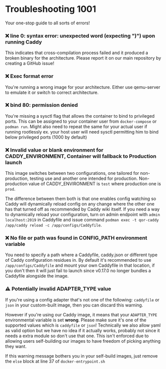 # Troubleshooting 1001

Your one-stop guide to all sorts of errors!

### ❌ line 0: syntax error: unexpected word (expecting ")") upon running Caddy

This indicates that cross-compilation process failed and it produced a broken binary for the architecture. Please report it on our main repository by creating a GitHub issue!

### ❌ Exec format error

You're running a wrong image for your architecture. Either use qemu-server to emulate it or switch to correct architecture.

### ❌ bind 80: permission denied

You're missing a sysctl flag that allows the container to bind to privileged ports. This can be assigned to your container user from `docker-compose` or `podman run`. Might also need to repeat the same for your actual user if running rootlessly ex. your host user will need sysctl permitting him to bind below privileged ports (1000 by default)

### ❌ Invalid value or blank environment for CADDY_ENVIRONMENT, Container will fallback to Production launch 

This image switches between two configurations, one tailored for non-production, testing use and another one intended for production. Non-production value of CADDY_ENVIRONMENT is `test` where production one is `prod`.

The difference between them both is that one enables config watching so Caddy will dynamically reload config on any change where the other one has that turned off as recommended by Caddy wiki itself. If you need a way to dynamically reload your configuration, turn on admin endpoint with `admin localhost:2019` in Caddyfile and issue command `podman exec -t qor-caddy /app/caddy reload -c /app/configs/Caddyfile`.

### ❌ No file or path was found in CONFIG_PATH environment variable

You need to specify a path where a Caddyfile, caddy.json or different type of Caddy configuration residues in. By default it's recommended to use `/app/configs/Caddyfile` and mount your own Caddyfile in that location, if you don't then it will just fail to launch since v0.17.0 no longer bundles a Caddyfile alongside the image.

### ⚠️ Potentially invalid ADAPTER_TYPE value

If you're using a config adapter that's not one of the following: `caddyfile` or `json` in your custom-built image, then you can discard this warning.

However if you're using our Caddy image, it means that your `ADAPTER_TYPE` environmental variable is set **wrong**. Please make sure it's one of the supported values which is `caddyfile` or `json`! Technically we also allow yaml as valid option but we have no idea if it actually works, probably not since it needs a extra module so don't use that one. This isn't enforced due to allowing users self-building our images to have freedom of picking anything they want.

If this warning message bothers you in your self-build images, just remove the `else` block at line 37 of `docker-entrypoint.sh`
